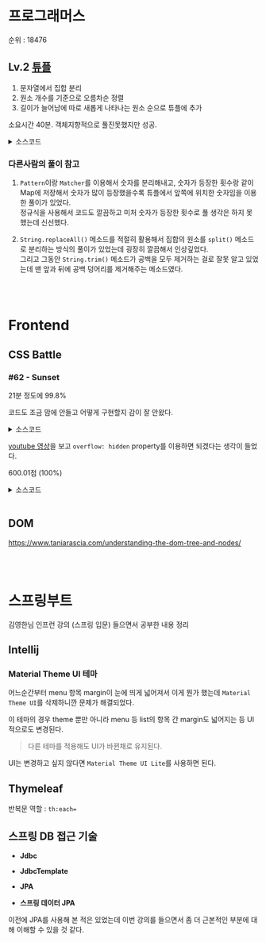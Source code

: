 # 프로그래머스

순위 : 18476

## Lv.2 [튜플](https://programmers.co.kr/learn/courses/30/lessons/64065)

1. 문자열에서 집합 분리
2. 원소 개수를 기준으로 오름차순 정렬
3. 길이가 늘어남에 따로 새롭게 나타나는 원소 순으로 튜플에 추가

소요시간 40분. 객체지향적으로 풀진못했지만 성공.

<details><summary>소스코드</summary>

```java
import java.util.*;

// 2. 원소 개수를 기준으로 오름차순 정렬

class Solution {
    public int[] solution(String s) {
        
        // 1. 문자열에서 집합 분리
        HashMap<Integer, List<Integer>> H = new HashMap<>();
        List<Integer> L = new ArrayList<>();
        int num = 0;
        
        for(int i=1; i<s.length()-1; i++) {
            char c = s.charAt(i);
            if(Character.isDigit(c)) {
                num *= 10;
                num += (c - '0');
            } 
            else if(c == ',' && num != 0) {
                L.add(num);
                num = 0;
            }
            else if(c == '}' && num != 0) {
                L.add(num);
                num = 0;
                H.put(L.size(), L);
                L = new ArrayList<>();
            }
        }
        
        // 3. 추가되는 문자 순서대로 튜플에 저장
        boolean[] duplicateCheck = new boolean[100001];
        List<Integer> ret = new ArrayList<>();
        
        Set<Integer> keys = H.keySet();
        for(int key : keys) {
            for(int item : H.get(key)) {
                if(duplicateCheck[item]) continue;
                ret.add(item);
                duplicateCheck[item] = true;
            }
        }
        
        // List -> Array
        int[] answer = new int[ret.size()];
        for(int i=0; i<ret.size(); i++) {
            answer[i] = ret.get(i);
        }
        return answer;
    }
}
```

</details>

### 다른사람의 풀이 참고

1. `Pattern`이랑 `Matcher`를 이용해서 숫자를 분리해내고, 숫자가 등장한 횟수랑 같이 Map에 저장해서 숫자가 많이 등장했을수록 튜플에서 앞쪽에 위치한 숫자임을 이용한 풀이가 있었다.<br/>정규식을 사용해서 코드도 깔끔하고 미처 숫자가 등장한 횟수로 풀 생각은 하지 못했는데 신선했다.

2. `String.replaceAll()` 메소드를 적절히 활용해서 집합의 원소를 `split()` 메소드로 분리하는 방식의 풀이가 있었는데 굉장히 깔끔해서 인상깊었다.<br/>그리고 그동안 `String.trim()` 메소드가 공백을 모두 제거하는 걸로 잘못 알고 있었는데 맨 앞과 뒤에 공백 덩어리를 제거해주는 메소드였다.

<br/><br/>

# Frontend

## CSS Battle

### #62 - Sunset

21분 정도에 99.8%

코드도 조금 맘에 안들고 어떻게 구현할지 감이 잘 안왔다.

<details><summary>소스코드</summary>

```html
<body>
  <div class="window square"></div>
  <div class="window circle"></div>
  <div class="sun"></div>
  <div class="left ground"></div>
  <div class="right ground"></div>
  <div class="room"></div>
</body>
<style>
  * {
    margin: 0;
    padding: 0;
  }
  
  body {
    background: #191919;
    display: flex;
    justify-content: center;
    align-items: center;
    position: relative;
  }
  
  body div {
    position: absolute;
  }
  
  .window {
    background: #F2AD43;
    width: 150px;
    height: 150px;
  }
  .square {
    border-radius: 20px;
    top: 100px;
  }
  .circle {
    border-radius: 50%;
    top: 50px;
  }
  .room {
    top: -180px;
    width: 150px;
    height: 230px;
    border: 200px solid #191919;
    border-radius: 20px;
  }
  
  .sun {
    background: #FFF58F;
    width: 60px;
    height:60px;
    border-radius: 50%;
    top: 140px;
  }
  
  .ground {
    width: 210px;
    height: 210px;
    border-radius: 50%;
    top: 150px;
  }
  .left {
    background: #E08027;
    left: 20px;
  }
  .right {
    background: #824B20;
    right: 20px;
  }
  
  
</style>
```

</details>

[youtube 영상](https://www.youtube.com/watch?v=8ZDCp6t7bsQ&t=105s)을 보고 `overflow: hidden` property를 이용하면 되겠다는 생각이 들었다.

600.01점 (100%)



<details><summary>소스코드</summary>


```html
<body>
  <div class="window-circle"></div>
  <div class="window-square">
    <div class="sun"></div>
    <div class="left ground"></div>
    <div class="right ground"></div>
  </div>
</body>
<style>
  * {
    margin: 0;
    padding: 0;
  }
  
  body {
    background: #191919;
    display: flex;
    justify-content: center;
    align-items: center;
    position: relative;
  }
  
  body div {
    position: absolute;
  }
  
  .window-circle {
    background: #F2AD43;
    width: 150px;
    height: 150px;
    border-radius: 50%;
    top: 50px;
  }
  .window-square {
    background: #F2AD43;
    width: 150px;
    height: 125px;
    border-radius: 0% 0% 20px 20px;
    top: 125px;
    display: flex;
    justify-content: center;
    overflow: hidden;
  }
  
  .sun {
    background: #FFF58F;
    width: 60px;
    height:60px;
    border-radius: 50%;
    transform: translateY(15px);
  }
  
  .ground {
    width: 200px;
    height: 200px;
    border-radius: 50%;
    transform: translateY(25px);
  }
  .left {
    background: #E08027;
    left: -100px;
  }
  .right {
    background: #824B20;
    right: -100px;
  }
  
  
</style>
```

</details><br/>

## DOM

https://www.taniarascia.com/understanding-the-dom-tree-and-nodes/

<br/><br/>

# 스프링부트

김영한님 인프런 강의 (스프링 입문) 들으면서 공부한 내용 정리

## Intellij

### Material Theme UI 테마

어느순간부터 menu 항목 margin이 눈에 띄게 넓어져서 이게 뭔가 했는데 `Material Theme UI`를 삭제하니깐 문제가 해결되었다.

이 테마의 경우 theme 뿐만 아니라 menu 등 list의 항목 간 margin도 넓어지는 등 UI적으로도 변경된다.

> 다른 테마를 적용해도 UI가 바뀐채로 유지된다.

UI는 변경하고 싶지 않다면 `Material Theme UI Lite`를 사용하면 된다.

## Thymeleaf

반복문 역할 : `th:each=`

## 스프링 DB 접근 기술

* **Jdbc**

* **JdbcTemplate**

* **JPA**
* **스프링 데이터 JPA**

이전에 JPA를 사용해 본 적은 있었는데 이번 강의를 들으면서 좀 더 근본적인 부분에 대해 이해할 수 있을 것 같다.